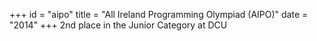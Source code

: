 +++
id = "aipo"
title = "All Ireland Programming Olympiad (AIPO)"
date = "2014"
+++
2nd place in the Junior Category at DCU

